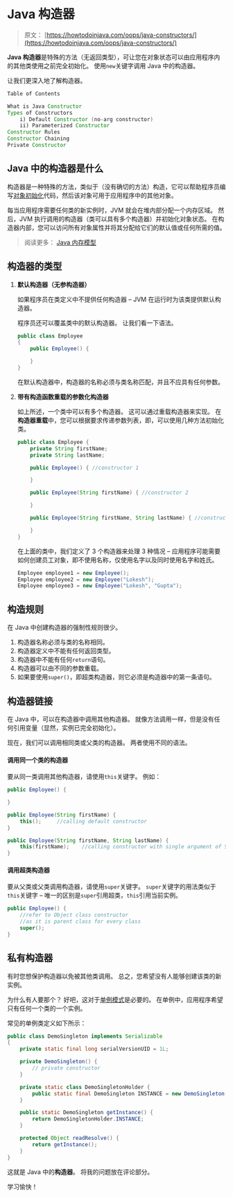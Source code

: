 # Java 构造器

> 原文： [https://howtodoinjava.com/oops/java-constructors/](https://howtodoinjava.com/oops/java-constructors/)

**Java 构造器**是特殊的方法（无返回类型），可让您在对象状态可以由应用程序内的其他类使用之前完全初始化。 使用`new`关键字调用 Java 中的构造器。

让我们更深入地了解构造器。

```java
Table of Contents

What is Java Constructor
Types of Constructors
	i) Default Constructor (no-arg constructor)
	ii) Parameterized Constructor
Constructor Rules
Constructor Chaining
Private Constructor
```

## Java 中的构造器是什么

构造器是一种特殊的方法，类似于（没有确切的方法）构造，它可以帮助程序员编写[对象初始化](https://docs.oracle.com/javase/tutorial/java/javaOO/objectcreation.html)代码，然后该对象可用于应用程序中的其他对象。

每当应用程序需要任何类的新实例时，JVM 就会在堆内部分配一个内存区域。 然后，JVM 执行调用的构造器（类可以具有多个构造器）并初始化对象状态。 在构造器内部，您可以访问所有对象属性并将其分配给它们的默认值或任何所需的值。

> 阅读更多： [Java 内存模型](//howtodoinjava.com/java/garbage-collection/jvm-memory-model-structure-and-components/)

## 构造器的类型

1.  **默认构造器（无参构造器）**

    如果程序员在类定义中不提供任何构造器 – JVM 在运行时为该类提供默认构造器。

    程序员还可以覆盖类中的默认构造器。 让我们看一下语法。

    ```java
    public class Employee 
    {	
    	public Employee() {

    	}
    }

    ```

    在默认构造器中，构造器的名称必须与类名称匹配，并且不应具有任何参数。

2.  **带有构造函数重载的参数化构造器**

    如上所述，一个类中可以有多个构造器。 这可以通过重载构造器来实现。 在**构造器重载**中，您可以根据要求传递参数列表，即，可以使用几种方法初始化类。

    ```java
    public class Employee {
    	private String firstName;
    	private String lastName;

    	public Employee() {	//constructor 1

    	}

    	public Employee(String firstName) { //constructor 2

    	}

    	public Employee(String firstName, String lastName) { //constructor 3

    	}
    }

    ```

    在上面的类中，我们定义了 3 个构造器来处理 3 种情况 – 应用程序可能需要如何创建员工对象，即不使用名称，仅使用名字以及同时使用名字和姓氏。

    ```java
    Employee employee1 = new Employee();
    Employee employee2 = new Employee("Lokesh");
    Employee employee3 = new Employee("Lokesh", "Gupta");

    ```

## 构造规则

在 Java 中创建构造器的强制性规则很少。

1.  构造器名称必须与类的名称相同。
2.  构造器定义中不能有任何返回类型。
3.  构造器中不能有任何`return`语句。
4.  构造器可以由不同的参数重载。
5.  如果要使用`super()`，即超类构造器，则它必须是构造器中的第一条语句。

## 构造器链接

在 Java 中，可以在构造器中调用其他构造器。 就像方法调用一样，但是没有任何引用变量（显然，实例已完全初始化）。

现在，我们可以调用相同类或父类的构造器。 两者使用不同的语法。

#### 调用同一个类的构造器

要从同一类调用其他构造器，请使用`this`关键字。 例如：

```java
public Employee() {	

}

public Employee(String firstName) { 
	this();		//calling default constructor
}

public Employee(String firstName, String lastName) {
	this(firstName);	//calling constructor with single argument of String type
}

```

#### 调用超类构造器

要从父类或父类调用构造器，请使用`super`关键字。 `super`关键字的用法类似于`this`关键字 – 唯一的区别是`super`引用超类，`this`引用当前实例。

```java
public Employee() {	
	//refer to Object class constructor 
	//as it is parent class for every class
	super();	
}

```

## 私有构造器

有时您想保护构造器以免被其他类调用。 总之，您希望没有人能够创建该类的新实例。

为什么有人要那个？ 好吧，这对于[单例模式](//howtodoinjava.com/design-patterns/creational/singleton-design-pattern-in-java/)是必要的。 在单例中，应用程序希望只有任何一个类的一个实例。

常见的单例类定义如下所示：

```java
public class DemoSingleton implements Serializable 
{
    private static final long serialVersionUID = 1L;

    private DemoSingleton() {
        // private constructor
    }

    private static class DemoSingletonHolder {
        public static final DemoSingleton INSTANCE = new DemoSingleton();
    }

    public static DemoSingleton getInstance() {
        return DemoSingletonHolder.INSTANCE;
    }

    protected Object readResolve() {
        return getInstance();
    }
}

```

这就是 Java 中的**构造器**。 将我的问题放在评论部分。

学习愉快！